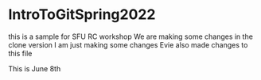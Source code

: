 # IntroToGitSpring2022
this is a sample for SFU RC workshop
We are making some changes in the clone version
I am just making some changes
Evie also made changes to this file

This is June 8th

